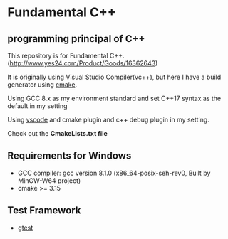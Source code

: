 # Fundamental C++
## programming principal of C++
This repository is for Fundamental C++.
(http://www.yes24.com/Product/Goods/16362643)

It is originally using Visual Studio Compiler(vc++), but here I have a build generator using [cmake].

Using GCC 8.x as my environment standard and set C++17 syntax as the default in my setting

Using [vscode] and cmake plugin and c++ debug plugin in my setting.

Check out the **CmakeLists.txt file**

## Requirements for Windows
 - GCC compiler: gcc version 8.1.0 (x86_64-posix-seh-rev0, Built by MinGW-W64 project)
 - cmake >= 3.15

## Test Framework
 - [gtest]

[cmake]: <https://cmake.org/>
[vscode]: <https://code.visualstudio.com/>
[gtest]: <https://github.com/google/googletest>